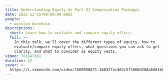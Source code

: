 ```yaml
---
title: Understanding Equity As Part Of Compensation Packages
date: 2022-12-15T00:00:00.000Z
people:
  - winston-bonnheim
descriptions:
  short: Learn how to evaluate and compare equity offers.
  full: >-
    In this talk, we'll cover the different types of equity, how to
    evaluate/compare equity offers, what questions you can ask to get further
    clarity, and what to consider as equity vests.
vimeo: 781647381
duration: 22
cover: >-
  https://i.vimeocdn.com/video/1568958671-340327ac462c5f1668d268a6d61b0481845f5cfe6ac02ced1f05ddb634f4711c-d
---
```


